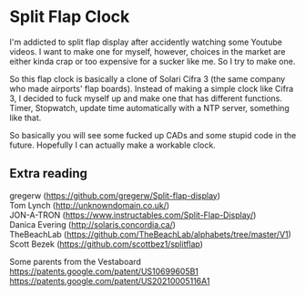 # Split Flap Clock
I'm addicted to split flap display after accidently watching some Youtube videos. I want to make one for myself, however, choices in the market are either kinda crap or too expensive for a sucker like me.
So I try to make one.

So this flap clock is basically a clone of Solari Cifra 3 (the same company who made airports' flap boards). Instead of making a simple clock like Cifra 3, I decided to fuck myself up and make one that has different functions. Timer, Stopwatch, update time automatically with a NTP server, something like that. 

So basically you will see some fucked up CADs and some stupid code in the future. Hopefully I can actually make a workable clock. 
  
## Extra reading  
gregerw (https://github.com/gregerw/Split-flap-display)  
Tom Lynch (http://unknowndomain.co.uk/)  
JON-A-TRON (https://www.instructables.com/Split-Flap-Display/)  
Danica Evering (http://solaris.concordia.ca/)  
TheBeachLab (https://github.com/TheBeachLab/alphabets/tree/master/V1)  
Scott Bezek (https://github.com/scottbez1/splitflap)  
  
Some parents from the Vestaboard  
https://patents.google.com/patent/US10699605B1  
https://patents.google.com/patent/US20210005116A1  

